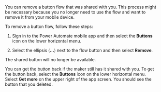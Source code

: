 You can remove a button flow that was shared with you. This process might
be necessary because you no longer need to use the flow and want 
to remove it from your mobile device. 

To remove a button flow, follow these steps:

1.  Sign in to the Power Automate mobile app and then select 
    the **Buttons** icon on the lower horizontal menu.

1.  Select the ellipsis (**...**) next to the flow button and then select **Remove**.

The shared button will no longer be available.

You can get the button back if the maker
still has it shared with you. To get the button back, select the 
**Buttons** icon on the lower horizontal menu. 
Select **Get more** on the upper right of the app screen. 
You should see the button that you deleted.
